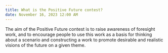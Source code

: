 ```yaml
---
title: What is the Positive Future contest?
date: November 16, 2023 12:00 AM
---
```

The aim of the Positive Future contest is to raise awareness of foresight work, and to encourage people to use this work as a basis for thinking about a scenario and constructing a work to promote desirable and realistic visions of the future on a given theme.